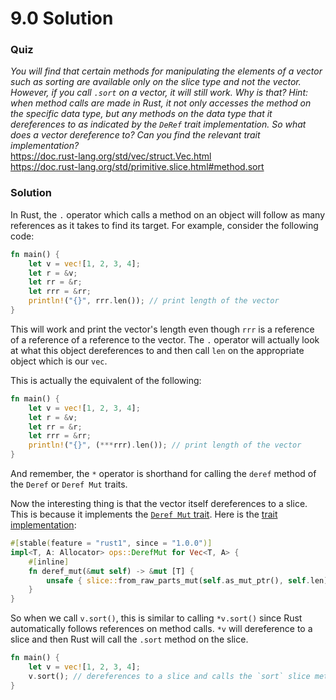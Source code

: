 # 9.0 Solution

### Quiz
*You will find that certain methods for manipulating the elements of a vector such as sorting are available only on the slice type and not the vector. However, if you call `.sort` on a vector, it will still work. Why is that? Hint: when method calls are made in Rust, it not only accesses the method on the specific data type, but any methods on the data type that it dereferences to as indicated by the `DeRef` trait implementation. So what does a vector dereference to? Can you find the relevant trait implementation?* <br/>
https://doc.rust-lang.org/std/vec/struct.Vec.html <br/>
https://doc.rust-lang.org/std/primitive.slice.html#method.sort <br/>


### Solution
In Rust, the `.` operator which calls a method on an object will follow as many references as it takes to find its target. For example, consider the following code:
```rust
fn main() {
    let v = vec![1, 2, 3, 4];
    let r = &v;
    let rr = &r;
    let rrr = &rr;
    println!("{}", rrr.len()); // print length of the vector
}
```
This will work and print the vector's length even though `rrr` is a reference of a reference of a reference to the vector. The `.` operator will actually look at what this object dereferences to and then call `len` on the appropriate object which is our `vec`. 

This is actually the equivalent of the following:
```rust
fn main() {
    let v = vec![1, 2, 3, 4];
    let r = &v;
    let rr = &r;
    let rrr = &rr;
    println!("{}", (***rrr).len()); // print length of the vector
}
```

And remember, the `*` operator is shorthand for calling the `deref` method of the `Deref` or `Deref Mut` traits.

Now the interesting thing is that the vector itself dereferences to a slice. This is because it implements the [`Deref Mut` trait](https://doc.rust-lang.org/std/ops/trait.DerefMut.html). Here is the [trait implementation](https://doc.rust-lang.org/src/alloc/vec/mod.rs.html#2769): 
```rust
#[stable(feature = "rust1", since = "1.0.0")]
impl<T, A: Allocator> ops::DerefMut for Vec<T, A> {
    #[inline]
    fn deref_mut(&mut self) -> &mut [T] {
        unsafe { slice::from_raw_parts_mut(self.as_mut_ptr(), self.len) }
    }
}
```

So when we call `v.sort()`, this is similar to calling `*v.sort()` since Rust automatically follows references on method calls. `*v` will dereference to a slice and then Rust will call the `.sort` method on the slice.
```rust
fn main() {
    let v = vec![1, 2, 3, 4];
    v.sort(); // dereferences to a slice and calls the `sort` slice method
}
```

